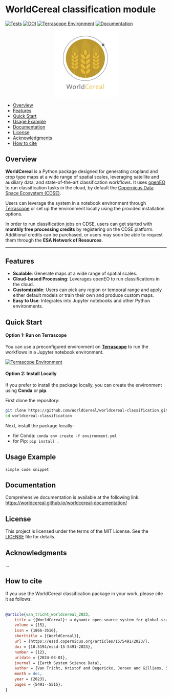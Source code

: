 # WorldCereal classification module <!-- omit in toc -->
[![Tests](https://github.com/WorldCereal/worldcereal-classification/actions/workflows/ci.yaml/badge.svg)](https://github.com/WorldCereal/worldcereal-classification/actions/workflows/ci.yaml) [![DOI](https://zenodo.org/badge/621251443.svg)](https://zenodo.org/badge/latestdoi/621251443) [![Terrascope Environment](https://img.shields.io/badge/try%20on-Terrascope-blue)](https://terrascope-url) [![Documentation](https://img.shields.io/badge/docs-WorldCereal%20Documentation-blue)](https://worldcereal.github.io/worldcereal-documentation/)



<div style="text-align: center;">
  <a href="https://esa-worldcereal.org/en" target="_blank">
    <img src="assets/worldcereal_logo.jpg" alt="logo" width="200"/>
  </a>
</div>

- [Overview](#overview)
- [Features](#features)
- [Quick Start](#quick-start)
- [Usage Example](#usage-example)
- [Documentation](#documentation)
- [License](#license)
- [Acknowledgments](#acknowledgments)
- [How to cite](#how-to-cite)



## Overview

**WorldCereal** is a Python package designed for generating cropland and crop type maps at a wide range of spatial scales, leveraging satellite and auxiliary data, and state-of-the-art classification workflows. It uses [openEO](https://openeo.org/) to run classification tasks in the cloud, by default the [Copernicus Data Space Ecosystem (CDSE)](https://dataspace.copernicus.eu/). 

Users can leverage the system in a notebook environment through [Terrascope](https://your-terrascope-url) or set up the environment locally using the provided installation options.

In order to run classification jobs on CDSE, users can get started with **monthly free processing credits** by registering on the CDSE platform. Additional credits can be purchased, or users may soon be able to request them through the **ESA Network of Resources**.

---

## Features

- **Scalable**: Generate maps at a wide range of spatial scales.
- **Cloud-based Processing**: Leverages openEO to run classifications in the cloud.
- **Customizable**: Users can pick any region or temporal range and apply either default models or train their own and produce custom maps.
- **Easy to Use**: Integrates into Jupyter notebooks and other Python environments.

## Quick Start

#### Option 1: Run on Terrascope <!-- omit in toc -->

You can use a preconfigured environment on [**Terrascope**](https://terrascope.be/en) to run the workflows in a Jupyter notebook environment.

[![Terrascope Environment](https://img.shields.io/badge/try%20on-Terrascope-blue)](https://terrascope-url)

#### Option 2: Install Locally <!-- omit in toc -->

If you prefer to install the package locally, you can create the environment using **Conda** or **pip**.

First clone the repository:
```bash
git clone https://github.com/WorldCereal/worldcereal-classification.git
cd worldcereal-classification
```
Next, install the package locally:
- for Conda: `conda env create -f environment.yml`
- for Pip: `pip install .`

## Usage Example

```
simple code snippet
```

## Documentation

Comprehensive documentation is available at the following link: https://worldcereal.github.io/worldcereal-documentation/

## License

This project is licensed under the terms of the MIT License. See the [LICENSE](/home/kristofvt/git/worldcereal-classification/LICENSE) file for details.

## Acknowledgments

...


## How to cite

If you use the WorldCereal classification package in your work, please cite it as follows:

```bibtex

@article{van_tricht_worldcereal_2023,
	title = {{WorldCereal}: a dynamic open-source system for global-scale, seasonal, and reproducible crop and irrigation mapping},
	volume = {15},
	issn = {1866-3516},
	shorttitle = {{WorldCereal}},
	url = {https://essd.copernicus.org/articles/15/5491/2023/},
	doi = {10.5194/essd-15-5491-2023},
	number = {12},
	urldate = {2024-03-01},
	journal = {Earth System Science Data},
	author = {Van Tricht, Kristof and Degerickx, Jeroen and Gilliams, Sven and Zanaga, Daniele and Battude, Marjorie and Grosu, Alex and Brombacher, Joost and Lesiv, Myroslava and Bayas, Juan Carlos Laso and Karanam, Santosh and Fritz, Steffen and Becker-Reshef, Inbal and Franch, Belén and Mollà-Bononad, Bertran and Boogaard, Hendrik and Pratihast, Arun Kumar and Koetz, Benjamin and Szantoi, Zoltan},
	month = dec,
	year = {2023},
	pages = {5491--5515},
}
```

